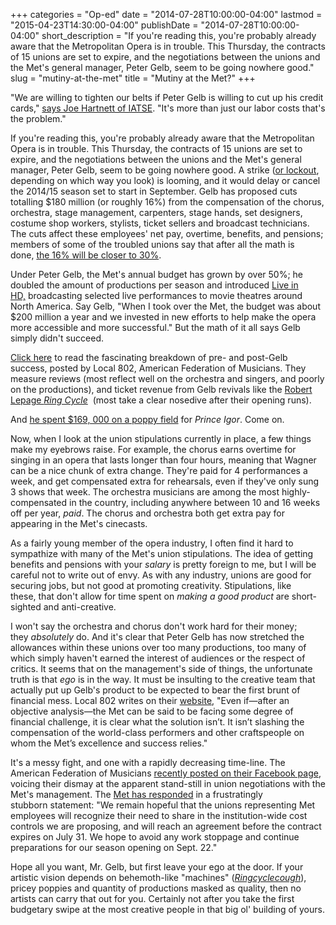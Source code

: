+++
categories = "Op-ed"
date = "2014-07-28T10:00:00-04:00"
lastmod = "2015-04-23T14:30:00-04:00"
publishDate = "2014-07-28T10:00:00-04:00"
short_description = "If you're reading this, you're probably already aware that the Metropolitan Opera is in trouble. This Thursday, the contracts of 15 unions are set to expire, and the negotiations between the unions and the Met's general manager, Peter Gelb, seem to be going nowhere good."
slug = "mutiny-at-the-met"
title = "Mutiny at the Met?"
+++

"We are willing to tighten our belts if Peter Gelb is willing to cut up his credit cards," [says Joe Hartnett of IATSE](http://www.burlington-record.com/burlington-sports/ci_26215053/lockout-looms-met-contracts-set-expire). "It's more than just our labor costs that's the problem."

If you're reading this, you're probably already aware that the Metropolitan Opera is in trouble. This Thursday, the contracts of 15 unions are set to expire, and the negotiations between the unions and the Met's general manager, Peter Gelb, seem to be going nowhere good. A strike ([or lockout](http://online.wsj.com/articles/the-future-of-opera-1405641354), depending on which way you look) is looming, and it would delay or cancel the 2014/15 season set to start in September. Gelb has proposed cuts totalling $180 million (or roughly 16%) from the compensation of the chorus, orchestra, stage management, carpenters, stage hands, set designers, costume shop workers, stylists, ticket sellers and broadcast technicians. The cuts affect these employees' net pay, overtime, benefits, and pensions; members of some of the troubled unions say that after all the math is done, [the 16% will be closer to 30%](http://www.amny.com/news/metropolitan-opera-contract-negotiations-with-unions-drag-on-1.8859772).

Under Peter Gelb, the Met's annual budget has grown by over 50%; he doubled the amount of productions per season and introduced [Live in HD,](http://www.metopera.org/metopera/liveinhd/live-in-hd-2014-15-season) broadcasting selected live performances to movie theatres around North America. Say Gelb, "When I took over the Met, the budget was about $200 million a year and we invested in new efforts to help make the opera more accessible and more successful." But the math of it all says Gelb simply didn't succeed. 

[Click here](http://www.local802afm.org/MetMusicians/2014-07-25_802-Presentation_Gelb.pdf) to read the fascinating breakdown of pre- and post-Gelb success, posted by Local 802, American Federation of Musicians. They measure reviews (most reflect well on the orchestra and singers, and poorly on the productions), and ticket revenue from Gelb revivals like the [Robert Lepage _Ring Cycle_](http://ringcycle.metoperafamily.org/)  (most take a clear nosedive after their opening runs).

And [he spent $169, 000 on a poppy field](http://peoplesworld.org/metropolitan-opera-unions-say-they-are-being-forced-to-strike/) for _Prince Igor_. Come on.

Now, when I look at the union stipulations currently in place, a few things make my eyebrows raise. For example, the chorus earns overtime for singing in an opera that lasts longer than four hours, meaning that Wagner can be a nice chunk of extra change. They're paid for 4 performances a week, and get compensated extra for rehearsals, even if they've only sung 3 shows that week. The orchestra musicians are among the most highly-compensated in the country, including anywhere between 10 and 16 weeks off per year, _paid_. The chorus and orchestra both get extra pay for appearing in the Met's cinecasts.

As a fairly young member of the opera industry, I often find it hard to sympathize with many of the Met's union stipulations. The idea of getting benefits and pensions with your _salary_ is pretty foreign to me, but I will be careful not to write out of envy. As with any industry, unions are good for securing jobs, but not good at promoting creativity. Stipulations, like these, that don't allow for time spent on _making a good product_ are short-sighted and anti-creative.

I won't say the orchestra and chorus don't work hard for their money; they _absolutely_ do. And it's clear that Peter Gelb has now stretched the allowances within these unions over too many productions, too many of which simply haven't earned the interest of audiences or the respect of critics. It seems that on the management's side of things, the unfortunate truth is that _ego_ is in the way. It must be insulting to the creative team that actually put up Gelb's product to be expected to bear the first brunt of financial mess. Local 802 writes on their [website](http://www.local802afm.org/metorchestra/), "Even if—after an objective analysis—the Met can be said to be facing some degree of financial challenge, it is clear what the solution isn’t. It isn’t slashing the compensation of the world-class performers and other craftspeople on whom the Met’s excellence and success relies."

It's a messy fight, and one with a rapidly decreasing time-line. The American Federation of Musicians [recently posted on their Facebook page](https://www.facebook.com/schmopera/posts/296341313871750), voicing their dismay at the apparent stand-still in union negotiations with the Met's management. The [Met has responded](http://www.broadwayworld.com/article/Metropolitan-Opera-General-Manager-Peter-Gelb-Threatens-Lockout-and-Cancellation-of-Season-20140723#.U9KEwIBdXm4) in a frustratingly stubborn statement: "We remain hopeful that the unions representing Met employees will recognize their need to share in the institution-wide cost controls we are proposing, and will reach an agreement before the contract expires on July 31\. We hope to avoid any work stoppage and continue preparations for our season opening on Sept. 22."

Hope all you want, Mr. Gelb, but first leave your ego at the door. If your artistic vision depends on behemoth-like "machines" ([*Ringcyclecough*](https://www.youtube.com/watch?v=4R_kcWP0_SE)), pricey poppies and quantity of productions masked as quality, then no artists can carry that out for you. Certainly not after you take the first budgetary swipe at the most creative people in that big ol' building of yours.
